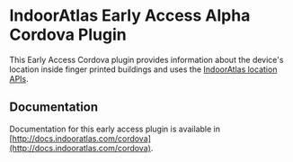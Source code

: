<!--
#
# Licensed to the Apache Software Foundation (ASF) under one
# or more contributor license agreements.  See the NOTICE file
# distributed with this work for additional information
# regarding copyright ownership.  The ASF licenses this file
# to you under the Apache License, Version 2.0 (the
# "License"); you may not use this file except in compliance
# with the License.  You may obtain a copy of the License at
#
# http://www.apache.org/licenses/LICENSE-2.0
#
# Unless required by applicable law or agreed to in writing,
# software distributed under the License is distributed on an
# "AS IS" BASIS, WITHOUT WARRANTIES OR CONDITIONS OF ANY
#  KIND, either express or implied.  See the License for the
# specific language governing permissions and limitations
# under the License.
#
-->

# IndoorAtlas Early Access Alpha Cordova Plugin

This Early Access Cordova plugin provides information about the device's location inside finger printed buildings and uses the [IndoorAtlas location APIs](http://docs.indooratlas.com/cordova/api-documentation).

## Documentation
Documentation for this early access plugin is available in [http://docs.indooratlas.com/cordova](http://docs.indooratlas.com/cordova).

